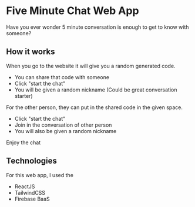 # Five Minute Chat Web App

Have you ever wonder 5 minute conversation is enough to get to know with someone? <br>

## How it works

When you go to the website it will give you a random generated code. <br>
* You can share that code with someone
* Click "start the chat"
* You will be given a random nickname (Could be great conversation starter)

For the other person, they can put in the shared code in the given space.
* Click "start the chat"
* Join in the conversation of other person
* You will also be given a random nickname

Enjoy the chat

## Technologies

For this web app, I used the
* ReactJS
* TailwindCSS
* Firebase BaaS
